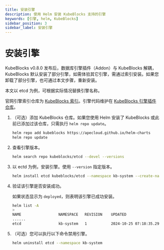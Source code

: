 ```yaml
---
title: 安装引擎
description: 使用 Helm 安装 KubeBlocks 支持的引擎
keywords: [引擎, helm, KubeBlocks]
sidebar_position: 3
sidebar_label: 安装引擎
---
```


# 安装引擎

KubeBlocks v0.8.0 发布后，数据库引擎插件（Addon）与 KubeBlocks 解耦，KubeBlocks 默认安装了部分引擎，如需体验其它引擎，需通过索引安装。如果您卸载了部分引擎，也可通过本文步骤，重新安装。

本文以 etcd 为例，可根据实际情况替换引擎名称。

官网引擎索引仓库为 [KubeBlocks 索引](https://github.com/apecloud/block-index)。引擎代码维护在 [KubeBlocks 引擎插件仓库](https://github.com/apecloud/kubeblocks-addons)。

1. （可选）添加 KubeBlocks 仓库。如果您使用 Helm 安装了 KubeBlocks 或此前已添加过该仓库，只需执行 `helm repo update`。

   ```bash
   helm repo add kubeblocks https://apecloud.github.io/helm-charts
   helm repo update
   ```

2. 查看引擎版本。

   ```bash
   helm search repo kubeblocks/etcd --devel --versions
   ```

3. 以 ectd 为例，安装引擎。使用 `--version` 指定版本。

   ```bash
   helm install etcd kubeblocks/etcd --namespace kb-system --create-namespace --version x.y.z
   ```

4. 验证该引擎是否安装成功。

   如果状态显示为 `deployed`，则表明该引擎已成功安装。

   ```bash
   helm list -A
   >
   NAME                 NAMESPACE	REVISION	UPDATED                                	STATUS  	CHART              APP VERSION
   ......
   etcd               	kb-system	1       	2024-10-25 07:18:35.294326176 +0000 UTC	deployed	etcd-0.9.0         v3.5.6
   ```

5. （可选）您可以执行以下命令禁用引擎。

   ```bash
   helm uninstall etcd --namespace kb-system
   ```
